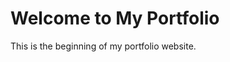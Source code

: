 <!DOCTYPE html>
<html lang="en">
<head>
    <meta charset="UTF-8">
    <meta name="viewport" content="width=device-width, initial-scale=1.0">
    <title>My First Portfolio</title>
</head>
<body>
    <h1>Welcome to My Portfolio</h1>
    <p>This is the beginning of my portfolio website.</p>
</body>
</html>
